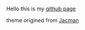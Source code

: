  Hello this is my <a href="http://cyclechen.github.io/">github page</a>
 
 
 
 
 
 
 
 theme origined from <a href="https://github.com/wuchong/jacman">Jacman</a>